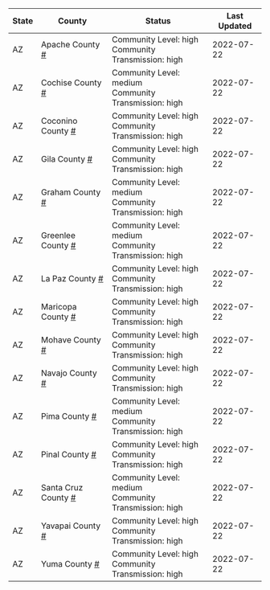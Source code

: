 State | County | Status | Last Updated
--- | --- | --- | --- 
AZ | Apache County <a href="#apache_county">#</a> | <a name="apache_county"></a>Community Level: high<br/>Community Transmission: high | 2022-07-22
AZ | Cochise County <a href="#cochise_county">#</a> | <a name="cochise_county"></a>Community Level: medium<br/>Community Transmission: high | 2022-07-22
AZ | Coconino County <a href="#coconino_county">#</a> | <a name="coconino_county"></a>Community Level: high<br/>Community Transmission: high | 2022-07-22
AZ | Gila County <a href="#gila_county">#</a> | <a name="gila_county"></a>Community Level: high<br/>Community Transmission: high | 2022-07-22
AZ | Graham County <a href="#graham_county">#</a> | <a name="graham_county"></a>Community Level: medium<br/>Community Transmission: high | 2022-07-22
AZ | Greenlee County <a href="#greenlee_county">#</a> | <a name="greenlee_county"></a>Community Level: medium<br/>Community Transmission: high | 2022-07-22
AZ | La Paz County <a href="#la_paz_county">#</a> | <a name="la_paz_county"></a>Community Level: high<br/>Community Transmission: high | 2022-07-22
AZ | Maricopa County <a href="#maricopa_county">#</a> | <a name="maricopa_county"></a>Community Level: high<br/>Community Transmission: high | 2022-07-22
AZ | Mohave County <a href="#mohave_county">#</a> | <a name="mohave_county"></a>Community Level: high<br/>Community Transmission: high | 2022-07-22
AZ | Navajo County <a href="#navajo_county">#</a> | <a name="navajo_county"></a>Community Level: high<br/>Community Transmission: high | 2022-07-22
AZ | Pima County <a href="#pima_county">#</a> | <a name="pima_county"></a>Community Level: medium<br/>Community Transmission: high | 2022-07-22
AZ | Pinal County <a href="#pinal_county">#</a> | <a name="pinal_county"></a>Community Level: high<br/>Community Transmission: high | 2022-07-22
AZ | Santa Cruz County <a href="#santa_cruz_county">#</a> | <a name="santa_cruz_county"></a>Community Level: medium<br/>Community Transmission: high | 2022-07-22
AZ | Yavapai County <a href="#yavapai_county">#</a> | <a name="yavapai_county"></a>Community Level: high<br/>Community Transmission: high | 2022-07-22
AZ | Yuma County <a href="#yuma_county">#</a> | <a name="yuma_county"></a>Community Level: high<br/>Community Transmission: high | 2022-07-22
